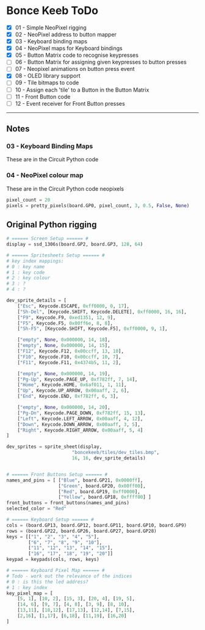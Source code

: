 # Bonce Keeb ToDo

- [X]  01 - Simple NeoPixel rigging
- [X]  02 - NeoPixel address to button mapper
- [x]  03 - Keyboard binding maps
- [x]  04 - NeoPixel maps for Keyboard bindings
- [x]  05 - Button Matrix code to recognise keypresses
- [ ]  06 - Button Matrix for assigning given keypresses to button presses
- [ ]  07 - Neopixel animations on button press event
- [x]  08 - OLED library support
- [ ]  09 - Tile bitmaps to code
- [ ]  10 - Assign each 'tile' to a Button in the Button Matrix
- [ ]  11 - Front Button code
- [ ]  12 - Event receiver for Front Button presses

-----

## Notes
### 03 - Keyboard Binding Maps
These are in the Circuit Python code

### 04 - NeoPixel colour map
These are in the Circuit Python code
neopixels

```python
pixel_count = 20
pixels = pretty_pixels(board.GP0, pixel_count, 3, 0.5, False, None)
```

## Original Python rigging

```python
# ====== Screen Setup ====== #
display = ssd_1306s(board.GP2, board.GP3, 128, 64)

# ====== Spritesheets Setup ====== #
# key index mappings:
# 0 : key name
# 1 : key code
# 2 : key colour
# 3 : ?
# 4 : ?

dev_sprite_details = [
    ["Esc", Keycode.ESCAPE, 0xff0000, 0, 17],
    ["Sh-Del", [Keycode.SHIFT, Keycode.DELETE], 0xff0000, 16, 16],
    ["F9", Keycode.F9, 0xed1351, 12, 9],
    ["F5", Keycode.F5, 0x00ff6e, 8, 8],
    ["Sh-F5", [Keycode.SHIFT, Keycode.F5], 0xff0000, 9, 1],

    ["empty", None, 0x000000, 14, 18],
    ["empty", None, 0x000000, 14, 15],
    ["F12", Keycode.F12, 0x00ccff, 13, 10],
    ["F10", Keycode.F10, 0x00ccff, 10, 7],
    ["F11", Keycode.F11, 0x4374b5, 11, 2],

    ["empty", None, 0x000000, 14, 19],
    ["Pg-Up", Keycode.PAGE_UP, 0xf782ff, 7, 14],
    ["Home", Keycode.HOME, 0x6af011, 1, 11],
    ["Up", Keycode.UP_ARROW, 0x00aaff, 2, 6],
    ["End", Keycode.END, 0xf782ff, 6, 3],

    ["empty", None, 0x000000, 14, 20],
    ["Pg-Dn", Keycode.PAGE_DOWN, 0xf782ff, 15, 13],
    ["Left", Keycode.LEFT_ARROW, 0x00aaff, 4, 12],
    ["Down", Keycode.DOWN_ARROW, 0x00aaff, 3, 5],
    ["Right", Keycode.RIGHT_ARROW, 0x00aaff, 5, 4]
]

dev_sprites = sprite_sheet(display, 
                        "boncekeeb/tiles/dev_tiles.bmp", 
                        16, 16, dev_sprite_details)


# ====== Front Buttons Setup ====== #
names_and_pins = [ ["Blue", board.GP21, 0x0000ff],
                   ["Green", board.GP20, 0x00ff00],
                   ["Red", board.GP19, 0xff0000],
                   ["Yellow", board.GP18, 0xffff00] ]
front_buttons = front_buttons(names_and_pins)
selected_color = "Red"

# ====== Keyboard Setup ====== #
cols = (board.GP13, board.GP12, board.GP11, board.GP10, board.GP9)
rows = (board.GP22, board.GP26, board.GP27, board.GP28)
keys = [["1", "2", "3", "4", "5"],
        ["6", "7", "8", "9", "10"],
        ["11", "12", "13", "14", "15"],
        ["16", "17", "18", "19", "20"]]
keypad = keypads(cols, rows, keys)

# ====== Keyboard Pixel Map ====== #
# Todo - work out the relevance of the indices
# 0 : is this the led address?
# 1 : key index
key_pixel_map = [
    [5, 1], [10, 2], [15, 3], [20, 4], [19, 5], 
    [14, 6], [9, 7], [4, 8], [3, 9], [8, 10], 
    [13,11], [18,12], [17,13], [12,14], [7,15],
    [2,16], [1,17], [6,18], [11,19], [16,20]
]
```

